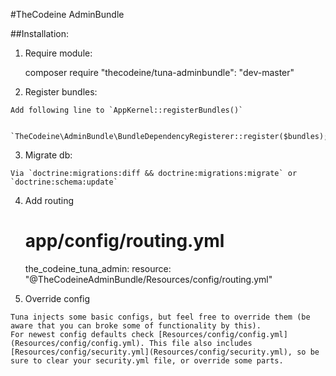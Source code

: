 #TheCodeine AdminBundle

##Installation:
  1. Require module:
  
        composer require "thecodeine/tuna-adminbundle": "dev-master"
  2. Register bundles:
  
    Add following line to `AppKernel::registerBundles()`
    
        `TheCodeine\AdminBundle\BundleDependencyRegisterer::register($bundles);`
  3. Migrate db:
   
    Via `doctrine:migrations:diff && doctrine:migrations:migrate` or `doctrine:schema:update`
    
  4. Add routing
    
        # app/config/routing.yml
        
        the_codeine_tuna_admin:
            resource: "@TheCodeineAdminBundle/Resources/config/routing.yml"
  5. Override config
  
    Tuna injects some basic configs, but feel free to override them (be aware that you can broke some of functionality by this).  
    For newest config defaults check [Resources/config/config.yml](Resources/config/config.yml). This file also includes
    [Resources/config/security.yml](Resources/config/security.yml), so be sure to clear your security.yml file, or override some parts.
